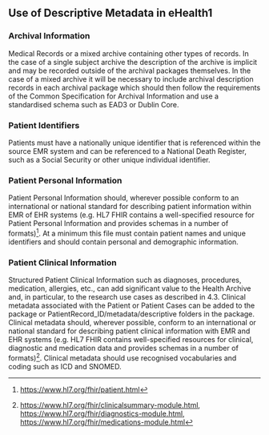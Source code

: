 ## Use of Descriptive Metadata in eHealth1

<a name="Section4.2.1"><a/>

###  Archival Information

Medical Records or a mixed archive containing other types of records. In the case of a single subject archive the description of the archive is implicit and may be recorded outside of the archival packages themselves. In the case of a mixed archive it will be necessary to include archival description records in each archival package which should then follow the requirements of the Common Specification for Archival Information and use a standardised schema such as EAD3 or Dublin Core.

<a name="Section4.2.2"><a/>

### Patient Identifiers

Patients must have a nationally unique identifier that is referenced within the source EMR system and can be referenced to a National Death Register, such as a Social Security or other unique individual identifier.

<a name="Section4.2.3"><a/>

### Patient Personal Information

Patient Personal Information should, wherever possible conform to an international or national standard for describing patient information within EMR of EHR systems (e.g. HL7 FHIR contains a well-specified resource for Patient Personal Information and provides schemas in a number of formats)[^1].  At a minimum this file must contain patient names and unique identifiers and should contain personal and demographic information.

<a name="Section4.2.4"><a/>

### Patient Clinical Information

Structured Patient Clinical Information such as diagnoses, procedures, medication, allergies, etc., can add significant value to the Health Archive and, in particular, to the research use cases as described in 4.3. Clinical metadata associated with the Patient or Patient Cases can be added to the package or PatientRecord_ID/metadata/descriptive folders in the package. Clinical metadata should, wherever possible, conform to an international or national standard for describing patient clinical information with EMR and EHR systems (e.g. HL7 FHIR contains well-specified resources for clinical, diagnostic and medication data and provides schemas in a number of formats)[^2].  Clinical metadata should use recognised vocabularies and coding such as ICD and SNOMED.

[^1]: <https://www.hl7.org/fhir/patient.html>
[^2]: <https://www.hl7.org/fhir/clinicalsummary-module.html>, <https://www.hl7.org/fhir/diagnostics-module.html>, <https://www.hl7.org/fhir/medications-module.html>
